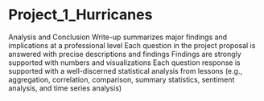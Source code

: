 # Project_1_Hurricanes
Analysis and Conclusion
Write-up summarizes major findings and implications at a professional level 
Each question in the project proposal is answered with precise descriptions and findings 
Findings are strongly supported with numbers and visualizations
Each question response is supported with a well-discerned statistical analysis from lessons (e.g., aggregation, correlation, comparison, summary statistics, sentiment analysis, and time series analysis)
